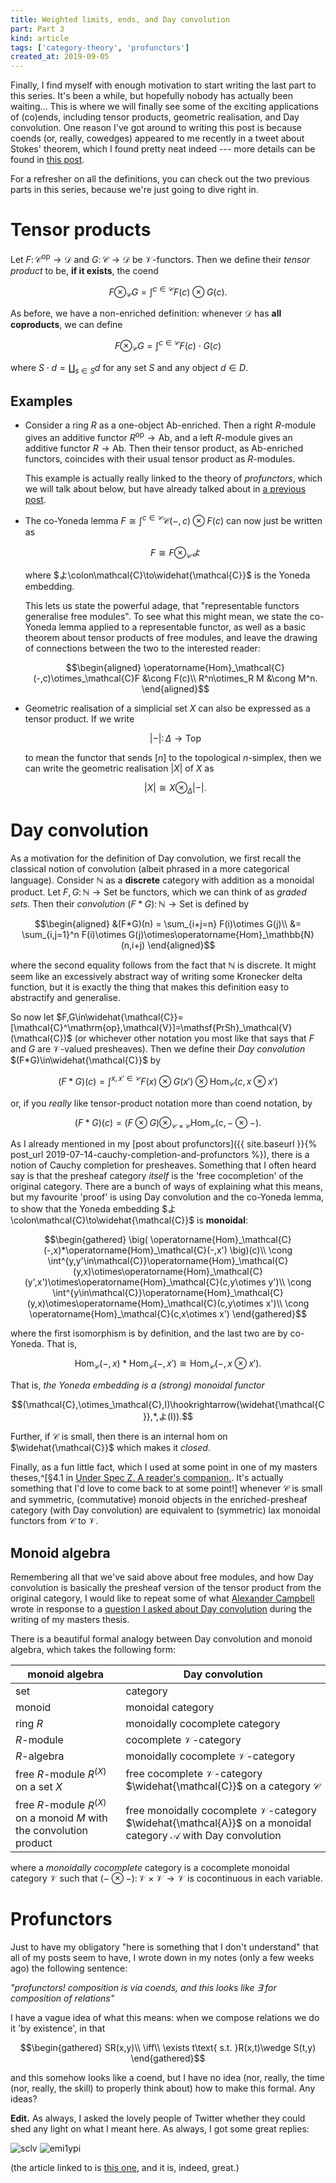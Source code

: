 ```yaml
---
title: Weighted limits, ends, and Day convolution
part: Part 3
kind: article
tags: ['category-theory', 'profunctors']
created_at: 2019-09-05
---
```


Finally, I find myself with enough motivation to start writing the last part to this series. It's been a while, but hopefully nobody has actually been waiting... This is where we will finally see some of the exciting applications of (co)ends, including tensor products, geometric realisation, and Day convolution. One reason I've got around to writing this post is because coends (or, really, cowedges) appeared to me recently in a tweet about Stokes' theorem, which I found pretty neat indeed --- more details can be found in [this post](/blog/2019/09/04/stokes-coend/).

<!-- more -->

For a refresher on all the definitions, you can check out the two previous parts in this series, because we're just going to dive right in.

# Tensor products

Let $F\colon\mathcal{C}^\mathrm{op}\to\mathcal{D}$ and $G\colon\mathcal{C}\to\mathcal{D}$ be $\mathcal{V}$-functors. Then we define their _tensor product_ to be, **if it exists**, the coend

$$F\otimes_\mathcal{C}G = \int^{c\in\mathcal{C}}F(c)\otimes G(c).$$

As before, we have a non-enriched definition: whenever $\mathcal{D}$ has **all coproducts**, we can define

$$F\otimes_\mathcal{C}G = \int^{c\in\mathcal{C}}F(c)\cdot G(c)$$

where $S\cdot d=\coprod_{s\in S}d$ for any set $S$ and any object $d\in D$.

## Examples

- Consider a ring $R$ as a one-object $\mathsf{Ab}$-enriched. Then a right $R$-module gives an additive functor $R^\mathrm{op}\to\mathsf{Ab}$, and a left $R$-module gives an additive functor $R\to\mathsf{Ab}$. Then their tensor product, as $\mathsf{Ab}$-enriched functors, coincides with their usual tensor product as $R$-modules.

    This example is actually really linked to the theory of _profunctors_, which we will talk about below, but have already talked about in [a previous post](https://thosgood.com/blog/2019/07/14/cauchy-completion-and-profunctors/).
- The co-Yoneda lemma $F \cong \int^{c\in\mathcal{C}} \mathcal{C}(-,c)\otimes F(c)$ can now just be written as

    $$F\cong F\otimes_\mathcal{C}よ$$

    where $よ\colon\mathcal{C}\to\widehat{\mathcal{C}}$ is the Yoneda embedding.

    This lets us state the powerful adage, that "representable functors generalise free modules". To see what this might mean, we state the co-Yoneda lemma applied to a representable functor, as well as a basic theorem about tensor products of free modules, and leave the drawing of connections between the two to the interested reader:

    $$\begin{aligned}
        \operatorname{Hom}_\mathcal{C}(-,c)\otimes_\mathcal{C}F &\cong F(c)\\
        R^n\otimes_R M &\cong M^n.
    \end{aligned}$$
- Geometric realisation of a simplicial set $X$ can also be expressed as a tensor product. If we write

    $$\vert-\vert\colon\Delta\to\mathsf{Top}$$

    to mean the functor that sends $[n]$ to the topological $n$-simplex, then we can write the geometric realisation $\vert X\vert$ of $X$ as

    $$\vert X\vert\cong X\otimes_\Delta\vert-\vert.$$

# Day convolution

As a motivation for the definition of Day convolution, we first recall the classical notion of convolution (albeit phrased in a more categorical language). Consider $\mathbb{N}$ as a **discrete** category with addition as a monoidal product. Let $F,G\colon\mathbb{N}\to\mathsf{Set}$ be functors, which we can think of as _graded sets_. Then their _convolution_ $(F*G)\colon\mathbb{N}\to\mathsf{Set}$ is defined by

$$\begin{aligned}
&(F*G)(n) = \sum_{i+j=n} F(i)\otimes G(j)\\
&= \sum_{i,j=1}^n F(i)\otimes G(j)\otimes\operatorname{Hom}_\mathbb{N}(n,i+j)
\end{aligned}$$

where the second equality follows from the fact that $\mathbb{N}$ is discrete. It might seem like an excessively abstract way of writing some Kronecker delta function, but it is exactly the thing that makes this definition easy to abstractify and generalise.

So now let $F,G\in\widehat{\mathcal{C}}=[\mathcal{C}^\mathrm{op},\mathcal{V}]=\mathsf{PrSh}_\mathcal{V}(\mathcal{C})$ (or whichever other notation you most like that says that $F$ and $G$ are $\mathcal{V}$-valued presheaves). Then we define their _Day convolution_ $(F*G)\in\widehat{\mathcal{C}}$ by

$$(F*G)(c) = \int^{x,x'\in\mathcal{C}} F(x)\otimes G(x')\otimes\operatorname{Hom}_\mathcal{C}(c,x\otimes x')$$

or, if you _really_ like tensor-product notation more than coend notation, by

$$(F*G)(c) = (F\otimes G)\otimes_{\mathcal{C}\times\mathcal{C}}\operatorname{Hom}_\mathcal{C}(c,-\otimes-).$$

As I already mentioned in my [post about profunctors]({{ site.baseurl }}{% post_url 2019-07-14-cauchy-completion-and-profunctors %}), there is a notion of Cauchy completion for presheaves. Something that I often heard say is that the presheaf category _itself_ is the 'free cocompletion' of the original category. There are a bunch of ways of explaining what this means, but my favourite 'proof' is using Day convolution and the co-Yoneda lemma, to show that the Yoneda embedding $よ\colon\mathcal{C}\to\widehat{\mathcal{C}}$ is **monoidal**:

$$\begin{gathered}
    \big( \operatorname{Hom}_\mathcal{C}(-,x)*\operatorname{Hom}_\mathcal{C}(-,x') \big)(c)\\
    \cong \int^{y,y'\in\mathcal{C}}\operatorname{Hom}_\mathcal{C}(y,x)\otimes\operatorname{Hom}_\mathcal{C}(y',x')\otimes\operatorname{Hom}_\mathcal{C}(c,y\otimes y')\\
    \cong \int^{y\in\mathcal{C}}\operatorname{Hom}_\mathcal{C}(y,x)\otimes\operatorname{Hom}_\mathcal{C}(c,y\otimes x')\\
    \cong \operatorname{Hom}_\mathcal{C}(c,x\otimes x')
\end{gathered}$$

where the first isomorphism is by definition, and the last two are by co-Yoneda. That is,

$$\operatorname{Hom}_\mathcal{C}(-,x)*\operatorname{Hom}_\mathcal{C}(-,x') \cong \operatorname{Hom}_\mathcal{C}(-,x\otimes x').$$

That is, _the Yoneda embedding is a (strong) monoidal functor_

$$(\mathcal{C},\otimes_\mathcal{C},I)\hookrightarrow(\widehat{\mathcal{C}},*,よ(I)).$$

Further, if $\mathcal{C}$ is small, then there is an internal hom on $\widehat{\mathcal{C}}$ which makes it _closed_.

Finally, as a fun little fact, which I used at some point in one of my masters theses,^[§4.1 in [Under Spec Z. A reader's companion.](https://github.com/thosgood/papers/blob/master/under-spec-z-readers-companion/under-spec-z.pdf). It's actually something that I'd love to come back to at some point!] whenever $\mathcal{C}$ is small and symmetric, (commutative) monoid objects in the enriched-presheaf category (with Day convolution) are equivalent to (symmetric) lax monoidal functors from $\mathcal{C}$ to $\mathcal{V}$.

## Monoid algebra

Remembering all that we've said above about free modules, and how Day convolution is basically the presheaf version of the tensor product from the original category, I would like to repeat some of what [Alexander Campbell](http://web.science.mq.edu.au/~alexc/) wrote in response to a [question I asked about Day convolution](https://math.stackexchange.com/questions/1650786/day-convolution-intuition) during the writing of my masters thesis.

There is a beautiful formal analogy between Day convolution and monoid algebra, which takes the following form:

| monoid algebra | Day convolution |
| -------------- | --------------- |
| set | category |
| monoid | monoidal category |
| ring $R$ | monoidally cocomplete category |
| $R$-module | cocomplete $\mathcal{V}$-category |
| $R$-algebra | monoidally cocomplete $\mathcal{V}$-category |
| free $R$-module $R^{(X)}$ on a set $X$ | free cocomplete $\mathcal{V}$-category $\widehat{\mathcal{C}}$ on a category $\mathcal{C}$ |
| free $R$-module $R^{(X)}$ on a monoid $M$ with the convolution product | free monoidally cocomplete $\mathcal{V}$-category $\widehat{\mathcal{A}}$ on a monoidal category $\mathcal{A}$ with Day convolution |

where a _monoidally cocomplete_ category is a cocomplete monoidal category $\mathcal{V}$ such that $(-\otimes-)\colon\mathcal{V}\times\mathcal{V}\to\mathcal{V}$ is cocontinuous in each variable.

# Profunctors

Just to have my obligatory "here is something that I don't understand" that all of my posts seem to have, I wrote down in my notes (only a few weeks ago) the following sentence:

_"profunctors! composition is via coends, and this looks like ∃ for composition of relations"_

I have a vague idea of what this means: when we compose relations we do it 'by existence', in that

$$\begin{gathered}
SR(x,y)\\
\iff\\
\exists t\text{ s.t. }R(x,t)\wedge S(t,y)
\end{gathered}$$

and this somehow looks like a coend, but I have no idea (nor, really, the time (nor, really, the skill) to properly think about) how to make this formal. Any ideas?

**Edit.** As always, I asked the lovely people of Twitter whether they could shed any light on what I meant here. As always, I got some great replies:

![sclv](/assets/post-images/2019-09-05-day-convolution-part-3-sclv.png)
![emi1ypi](/assets/post-images/2019-09-05-day-convolution-part-3-emi1ypi.png)

(the article linked to is [this one](https://bartoszmilewski.com/2019/03/27/promonads-arrows-and-einstein-notation-for-profunctors/), and it is, indeed, great.)
